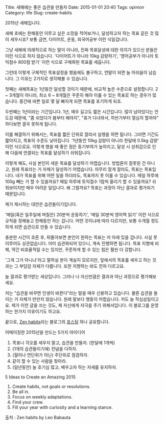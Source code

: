Title: 새해에는 좋은 습관을 만들자
Date: 2015-01-01 20:40
Tags: opinion
Category: life
Slug: create-habits

2015년 새해입니다. 

새해 초에는 한해동안 이루고 싶은 소망을 적어보거나, 달성하고자 하는 목표 같은 것 많이 세우시죠? 보통 금연, 다이어트, 운동, 외국어공부 이런 식일겁니다.

그냥 새해에 의례적으로 하는 말이 아니라, 진짜 목표달성에 대한 의지가 있으신 분들은 이런 식으로 하지 않습니다. '다이어트가 아니라 10kg 감량하기', '영어공부가 아니라 토익점수 800점 받기' 이런 식으로 구체화된 목표를 세웁니다.

그런데 이렇게 구체적인 목표설정을 했음에도 불구하고, 연말이 되면 늘 아쉬움이 남습니다. 그 이유는 2가지로 생각해볼 수 있습니다.

첫째는 새해목표는 1년동안 달성할 것이기 때문에, 비교적 높은 수준으로 설정합니다. 2 ~ 3개월이 아니라, 최소 6 ~ 8개월은 꾸준히 해야 이룰 수 있는 목표로 하는 경우가 많습니다. 중간에 바쁜 일로 몇 달 빠지게 되면 목표를 포기하게 되죠. 

두번째는 1년이라는 기간입니다.  1년, 매우 길고도 짧은 시간입니다. 많이 남아있다는 안도감 때문에, "좀 쉬었다가 봄부터 해야지", "휴가 다녀와서, 하반기부터 열심히 할꺼야" 하다보면 결국 못하게 됩니다.

이를 해결하기 위해서는, 목표를 짧은 단위로 잘라서 실행을 하면 됩니다. 그러면 기간도 짧아지고, 목표의 수준도 낮아집니다. '1년동안 10kg 감량이 아니라 한달에 0.5kg 감량' 이런 식으로요. 이렇게 했을 때 좋은 점은 동기부여가 높아지고, 달성 시 성취감으로 인해 다음에 연결되는 목표를 달성하기 쉬워집니다.

이렇게 해도, 사실 본인이 세운 목표를 달성하기 어렵습니다. 방법론이 잘못된 건 아니고, 원래 목표라는 거 자체가 달성하기 어렵습니다. 아무리 잘게 잘라도, 목표는 목표입니다. 내가 목표를 위해 어떤 일을 하더라도, 목표까지 못 이룰 수 있습니다. 매일 하루에 100g 빼는 거 할 수 있을까요? 매일 하루에 토익점수 1점씩 올리기 할 수 있을까요? 쉬워보이지만 매우 어려운 일입니다. 왜 그럴까요? 목표는 과정이 아닌 결과로 평가되기 때문입니다.

제가 제시하는 대안은 습관들이기입니다.

'매일(혹은 일주일에 며칠은) 20분씩 운동하기', '매일 30분씩 영어책 읽기' 이런 식으로 규칙을 정해놓고 한해동안 하는 겁니다. 어떤 것이냐에 따라 다르지만, 보통 수개월 정도 하게 되면 습관으로 만들 수 있습니다. 

충분한 시간이 흐른 후, 뒤돌아보면 본인이 원하는 목표는 저 아래 있을 겁니다. 사실 못 이루어도 상관없습니다. 이미 습관화되어 있으니, 계속 진행하면 됩니다. 목표 지향에 비해, 약간 비효율적일 수는 있지만, 꾸준하게 할 수 있는 힘은 훨씬 더 강합니다. 

'그게 그거 아니냐'라고 말하실 분이 계실지 모르지만, 앞에서의 목표를 세우고 하는 것과는 그 부담감 자체가 다릅니다. 또한 지향하는 바도 전혀 다르고요. 

늘 결과로 평가받는 세상입니다. 그러나 나 자신만큼은 결과과 아닌 과정으로 평가해보세요. 

저는 "습관을 바꾸면 인생이 바뀐다"라는 말을 매우 신봉하고 있습니다. 물론 습관을 들이는 거 자체가 만만치 않습니다. 원래 말보다 행동이 어렵습니다. 저도 늘 작심삼일이고요. 제가 이런 글을 쓰는 것도, 제 자신에게 자극을 주기 위해서입니다. 이 블로그를 운영하는 한가지 이유이기도 하고요.  

끝으로, [Zen habits][1]라는 블로그의 [포스팅][2] 하나 공유합니다.

어메이징한 2015년을 만드는 5가지 아이디어
1. 목표나 각오를 세우지 말고, 습관을 만들자. (한달에 1개씩)
2. (1개의 습관들이기에) 전념을 다하자.
3. (월이나 연단위가 아닌) 주단위로 점검하자. 
4. 같이 할 수 있는 사람을 찾아라.
5. (일년동안) 늘 호기심 많고, 배우고자 하는 자세를 유지하자.

5 Ideas to Create an Amazing 2015
1. Create habits, not goals or resolutions.
2. Be all in. 
3. Focus on weekly adaptations. 
4. Find your crew. 
5. Fill your year with curiosity and a learning stance.
		
출처 : Zen habits by Leo Babauta

[1]: http://zenhabits.net
[2]: http://zenhabits.net/amazing-2015/